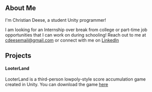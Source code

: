 ## About Me
I'm Christian Deese, a student Unity programmer! 

I am looking for an Internship over break from college or part-time job opportunities that I can work on during schooling! Reach out to me at cdeesemail@gmail.com or connect with me on [LinkedIn](https://www.linkedin.com/in/christian-deese-ab890828b/)

## Projects
#### LooterLand
LooterLand is a third-person lowpoly-style score accumulation game created in Unity.
You can download the game [here](https://looter-land.itch.io/looter-land)



<!--
**chdeese/chdeese** is a ✨ _special_ ✨ repository because its `README.md` (this file) appears on your GitHub profile.

Here are some ideas to get you started:

- 🔭 I’m currently working on ...
- 🌱 I’m currently learning ...
- 👯 I’m looking to collaborate on ...
- 🤔 I’m looking for help with ...
- 💬 Ask me about ...
- 📫 How to reach me: ...
- 😄 Pronouns: ...
- ⚡ Fun fact: ...
-->
